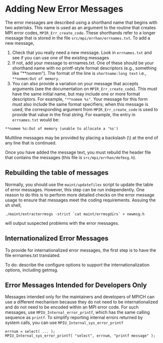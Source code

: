 # Adding New Error Messages

The error messages are described using a shorthand name that begins with
two asterisks. This name is used as an argument to the routine that
creates MPI error codes, `MPIR_Err_create_code`. These shorthands refer
to a longer message that is stored in the file
`src/mpi/errhan/errnames.txt`. To add a new message,

1.  Check that you really need a new message. Look in `errnames.txt` and
    see if you can use one of the existing messages
2.  If not, add your message to errnames.txt. One of these should be
    your shorthand name with no printf-style format descriptors (e.g.,
    something like "\*\*nomem"). The format of the line is
    `shortname:long text` i.e., `**nomem:Out of memory`.
3.  You can also provide a variation on your message that accepts
    arguments (see the documentation on `MPIR_Err_create_code`). This
    must have the same initial name, but may include one or more format
    descriptors. For example, `"**nomem %s"`. Your message for this form
    must also include the same format specifiers; when this message is
    used, the corresponding argument from `MPIR_Err_create_code` is used
    to provide that value in the final string. For example, the entry in
    `errnames.txt` would be:

```
**nomem %s:Out of memory (unable to allocate a '%s')
```

Multiline messages may be provided by placing a backslash (\\) at the
end of any line that is continued.

Once you have added the message text, you must rebuild the header file
that contains the messages (this file is `src/mpi/errhan/defmsg.h`).

## Rebuilding the table of messages

Normally, you should use the `maint/updatefiles` script to update the
table of error messages. However, this step can be run independently.
One reason to do this is to perform more detailed checks on the error
message usage to ensure that messages meet the coding requirements.
Assuing the sh shell,

```
./maint/extracterrmsgs -strict `cat maint/errmsgdirs` > newmsg.h
```

will output suspected problems with the error messages.

## Internationalized Error Messages

To provide for internationalized error messages, the first step is to
have the file errnames.txt translated.

To do: describe the configure options to support the
internationalization options, including getmsg.

## Error Messages Intended for Developers Only

Messages intended only for the maintainers and developers of MPICH can
use a different mechanism because they do not need to be
internationalized and do not need to be encoded within an MPI error
code. For such messages, use `MPIU_Internal_error_printf`, which has the
same calling sequence as `printf`. To simplify reporting internal errors
returned by system calls, you can use `MPIU_Internal_sys_error_printf`

```
errnum = select( ... );
MPIU_Internal_sys_error_printf( "select", errnum, "printf message" );
```
